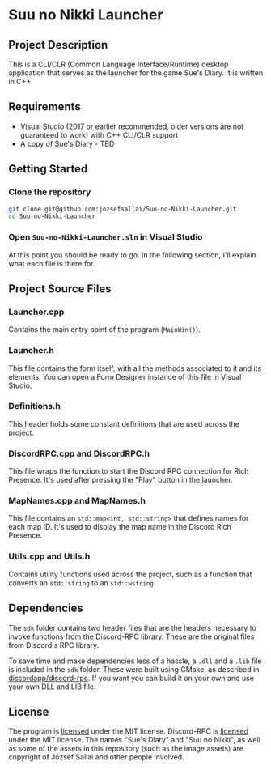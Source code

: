 # Suu no Nikki Launcher

## Project Description

This is a CLI/CLR (Common Language Interface/Runtime) desktop application that serves as the launcher for the game Sue's Diary. It is written in C++.

## Requirements
  * Visual Studio (2017 or earlier recommended, older versions are not guaranteed to work) with C++ CLI/CLR support
  * A copy of Sue's Diary - TBD

## Getting Started

### Clone the repository

```sh
git clone git@github.com:jozsefsallai/Suu-no-Nikki-Launcher.git
cd Suu-no-Nikki-Launcher
```

### Open `Suu-no-Nikki-Launcher.sln` in Visual Studio

At this point you should be ready to go. In the following section, I'll explain what each file is there for.

## Project Source Files

### Launcher.cpp

Contains the main entry point of the program (`MainWin()`).

### Launcher.h

This file contains the form itself, with all the methods associated to it and its elements. You can open a Form Designer instance of this file in Visual Studio.

### Definitions.h

This header holds some constant definitions that are used across the project.

### DiscordRPC.cpp and DiscordRPC.h

This file wraps the function to start the Discord RPC connection for Rich Presence. It's used after pressing the "Play" button in the launcher.

### MapNames.cpp and MapNames.h

This file contains an `std::map<int, std::string>` that defines names for each map ID. It's used to display the map name in the Discord Rich Presence.

### Utils.cpp and Utils.h

Contains utility functions used across the project, such as a function that converts an `std::string` to an `std::wstring`.

## Dependencies

The `sdk` folder contains two header files that are the headers necessary to invoke functions from the Discord-RPC library. These are the original files from Discord's RPC library.

To save time and make dependencies less of a hassle, a `.dll` and a `.lib` file is included in the `sdk` folder. These were built using CMake, as described in [discordapp/discord-rpc](https://github.com/discordapp/discord-rpc). If you want you can build it on your own and use your own DLL and LIB file.

## License

The program is [licensed](https://github.com/jozsefsallai/Suu-no-Nikki-Launcher/blob/master/LICENSE) under the MIT license. Discord-RPC is [licensed](https://github.com/discordapp/discord-rpc/blob/master/LICENSE) under the MIT license. The names "Sue's Diary" and "Suu no Nikki", as well as some of the assets in this repository (such as the image assets) are copyright of József Sallai and other people involved.
